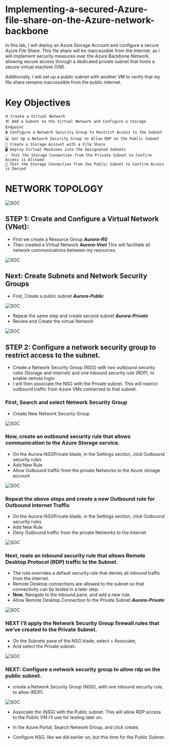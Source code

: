 # Implementing-a-secured-Azure-file-share-on-the-Azure-network-backbone
In this lab, I will deploy an Azure Storage Account and configure a secure Azure File Share. This file share will be inaccessible from the internet, as I will implement security measures over the Azure Backbone Network, allowing secure access through a dedicated private subnet that hosts a secure virtual machine (VM).

Additionally, I will set up a public subnet with another VM to verify that my file share remains inaccessible from the public internet.

# Key Objectives

    🌐 Create a Virtual Network
    🏗️ Add a Subnet to the Virtual Network and Configure a Storage Endpoint
    🔒 Configure a Network Security Group to Restrict Access to the Subnet
    💻 Set Up a Network Security Group to Allow RDP on the Public Subnet
    📁 Create a Storage Account with a File Share
    🖥️ Deploy Virtual Machines into the Designated Subnets
    ✅ Test the Storage Connection from the Private Subnet to Confirm Access is Allowed
    🚫 Test the Storage Connection from the Public Subnet to Confirm Access is Denied

# NETWORK TOPOLOGY

![SOC](https://github.com/Virus192/Implementing-a-secured-Azure-file-share-on-the-Azure-network-backbone/blob/main/Net-topo.jpg)

## STEP 1: Create and Configure a Virtual Network (VNet): 
- First we create a Resource Group ***Aurora-RG***
- Then created a Virtual Network ***Aurora-Vnet*** This will facilitate all network communications between my resources.

![SOC](https://github.com/Virus192/Implementing-a-secured-Azure-file-share-on-the-Azure-network-backbone/blob/main/FileShare/photo_5827888068391191796_y.jpg)

## Next: Create Subnets and Network Security Groups
- First, Create a public subnet ***Aurora-Public***

![SOC](https://github.com/Virus192/Implementing-a-secured-Azure-file-share-on-the-Azure-network-backbone/blob/main/FileShare/photo_5827888068391191798_w.jpg)

- Repeat the same step and create second subnet ***Aurora-Private***
- Review and Create the virtual Network

![SOC](https://github.com/Virus192/Implementing-a-secured-Azure-file-share-on-the-Azure-network-backbone/blob/main/FileShare/photo_5827888068391191799_y.jpg)

## STEP 2: Configure a network security group to restrict access to the subnet.
- Create a Network Security Group (NSG) with two outbound security rules (Storage and internet) and one inbound security rule (RDP), to enable remote login.
- I will then associate the NSG with the Private subnet. This will restrict outbound traffic from Azure VMs connected to that subnet.

### First, Search and select Network Security Group
- Create New Network Security Group

![SOC](https://github.com/Virus192/Implementing-a-secured-Azure-file-share-on-the-Azure-network-backbone/blob/main/FileShare/photo_5827888068391191800_w.jpg)

### Now, create an outbound security rule that allows communication to the Azure Storage service.
- On the Aurora-NSGPrivate blade, in the Settings section, click Outbound security rules
- Add New Rule
- Allow Outbound traffic from the private Networks to the Azure storage account

![SOC](https://github.com/Virus192/Implementing-a-secured-Azure-file-share-on-the-Azure-network-backbone/blob/main/FileShare/nsgprivate.jpg)

### Repeat the above steps and create a new Outbound rule for Outbound Internet Traffic
- On the Aurora-NSGPrivate blade, in the Settings section, click Outbound security rules
- Add New Rule
- Deny Outbound traffic from the private Networks to the Internet

![SOC](https://github.com/Virus192/Implementing-a-secured-Azure-file-share-on-the-Azure-network-backbone/blob/main/Internet.jpg)

### Next, reate an inbound security rule that allows Remote Desktop Protocol (RDP) traffic to the Subnet.
- The rule overrides a default security rule that denies all inbound traffic from the internet.
- Remote Desktop connections are allowed to the subnet so that connectivity can be tested in a later step.
- **Now**, Navigate to the inbound pane, and add a new rule.
- Allow Remote Desktop Connection to the Private Subnet ***Aurora-Private***

![SOC](https://github.com/Virus192/Implementing-a-secured-Azure-file-share-on-the-Azure-network-backbone/blob/main/FileShare/photo_5827888068391191802_w.jpg)

### NEXT I’ll apply the Network Security Group firewall rules that we’ve created to the Private Subnet.
- On the Subnets pane of the NSG blade, select + Associate,
- And select the Private subnet.

![SOC](https://github.com/Virus192/Implementing-a-secured-Azure-file-share-on-the-Azure-network-backbone/blob/main/FileShare/photo_5827888068391191804_w.jpg)

### NEXT: Configure a network security group to allow rdp on the public subnet.
- create a Network Security Group (NSG), with one inbound security rule, to allow (RDP).

![SOC]()

- Associate the (NSG) with the Public subnet. This will allow RDP access to the Public VM I’ll use for testing later on.

- In the Azure Portal, Search Network Group, and click create.

- Configure NSG, like we did earlier on, but this time for the Public Subnet.

